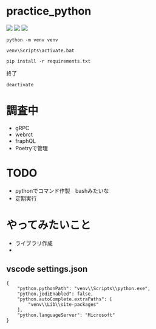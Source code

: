 # practice_python

<img src="https://img.shields.io/badge/-Windows-0078D6.svg?logo=windows&style=flat"> <img src="https://img.shields.io/badge/-Visual%20Studio%20Code-007ACC.svg?logo=visual-studio-code&style=flat"> <img src="https://img.shields.io/badge/-Python-F9DC3E.svg?logo=python&style=flat">


```
python -m venv venv
```

```
venv\Scripts\activate.bat
```

```
pip install -r requirements.txt
```

終了
```
deactivate
```


# 調査中
- gRPC
- webrct
- fraphQL
- Poetryで管理

# TODO
- pythonでコマンド作製　bashみたいな
- 定期実行


# やってみたいこと
- ライブラリ作成
-
## vscode settings.json

```
{
    "python.pythonPath": "venv\\Scripts\\python.exe",
    "python.jediEnabled": false,
    "python.autoComplete.extraPaths": [
        "venv\\Lib\\site-packages"
    ],
    "python.languageServer": "Microsoft"
}
```

